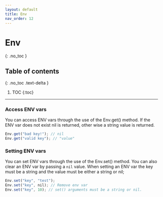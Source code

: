 ```yaml
---
layout: default
title: Env
nav_order: 12
---
```


# Env
{: .no_toc }

## Table of contents
{: .no_toc .text-delta }

1. TOC
{:toc}

---

### Access ENV vars

You can access ENV vars through the use of the Env.get() method. If the ENV var does not exist nil is returned, other wise
a string value is returned.

```js
Env.get("bad key!"); // nil
Env.get("valid key"); // "value"
```

### Setting ENV vars

You can set ENV vars through the use of the Env.set() method. You can also clear an ENV var by passing a `nil` value.
When setting an ENV var the key must be a string and the value must be either a string or nil;

```js
Env.set("key", "test");
Env.set("key", nil); // Remove env var
Env.set("key", 10); // set() arguments must be a string or nil.
```